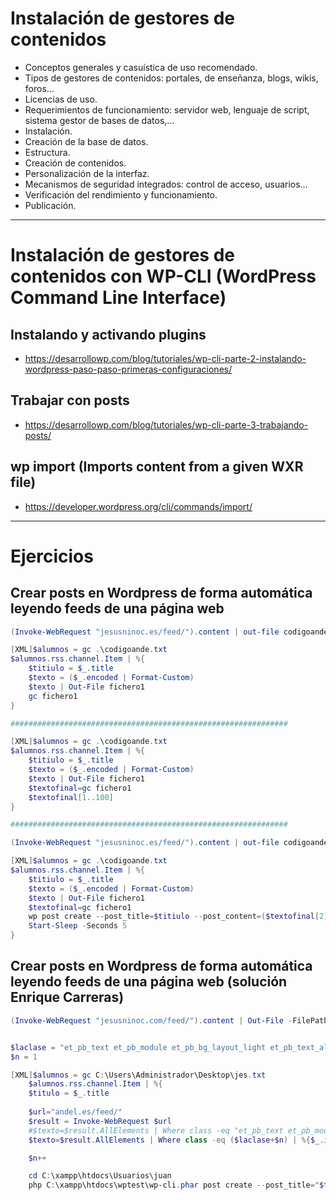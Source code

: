 # Instalación de gestores de contenidos
- Conceptos generales y casuística de uso recomendado.
- Tipos de gestores de contenidos: portales, de enseñanza, blogs, wikis, foros…
- Licencias de uso.
- Requerimientos de funcionamiento: servidor web, lenguaje de script, sistema gestor de bases de datos,…
- Instalación.
- Creación de la base de datos.
- Estructura.
- Creación de contenidos.
- Personalización de la interfaz.
- Mecanismos de seguridad integrados: control de acceso, usuarios…
- Verificación del rendimiento y funcionamiento.
- Publicación. 

--------------------

# Instalación de gestores de contenidos con WP-CLI (WordPress Command Line Interface)
## Instalando y activando plugins
* https://desarrollowp.com/blog/tutoriales/wp-cli-parte-2-instalando-wordpress-paso-paso-primeras-configuraciones/

## Trabajar con posts
* https://desarrollowp.com/blog/tutoriales/wp-cli-parte-3-trabajando-posts/
## wp import (Imports content from a given WXR file)
* https://developer.wordpress.org/cli/commands/import/


--------------------

# Ejercicios
## Crear posts en Wordpress de forma automática leyendo feeds de una página web
```PowerShell
(Invoke-WebRequest "jesusninoc.es/feed/").content | out-file codigoande.txt

[XML]$alumnos = gc .\codigoande.txt
$alumnos.rss.channel.Item | %{
    $titiulo = $_.title
    $texto = ($_.encoded | Format-Custom) 
    $texto | Out-File fichero1
    gc fichero1
}

##############################################################

[XML]$alumnos = gc .\codigoande.txt
$alumnos.rss.channel.Item | %{
    $titiulo = $_.title
    $texto = ($_.encoded | Format-Custom) 
    $texto | Out-File fichero1
    $textofinal=gc fichero1
    $textofinal[1..100]
}

##############################################################

(Invoke-WebRequest "jesusninoc.es/feed/").content | out-file codigoande.txt

[XML]$alumnos = gc .\codigoande.txt
$alumnos.rss.channel.Item | %{
    $titiulo = $_.title
    $texto = ($_.encoded | Format-Custom) 
    $texto | Out-File fichero1
    $textofinal=gc fichero1
    wp post create --post_title=$titiulo --post_content=($textofinal[2]) --post_type="post"
    Start-Sleep -Seconds 5
}
```

## Crear posts en Wordpress de forma automática leyendo feeds de una página web (solución Enrique Carreras)
```PowerShell
(Invoke-WebRequest "jesusninoc.com/feed/").content | Out-File -FilePath C:\Users\Administrador\Desktop\jes.txt


$laclase = "et_pb_text et_pb_module et_pb_bg_layout_light et_pb_text_align_left  et_pb_text_"
$n = 1

[XML]$alumnos = gc C:\Users\Administrador\Desktop\jes.txt
    $alumnos.rss.channel.Item | %{
    $titulo = $_.title
    
    $url="andel.es/feed/"
    $result = Invoke-WebRequest $url
    #$texto=$result.AllElements | Where class -eq "et_pb_text et_pb_module et_pb_bg_layout_light et_pb_text_align_left  et_pb_text_2" | %{$_.innerText} | Out-File  C:\Users\Administrador\Desktop\contenido.txt
    $texto=$result.AllElements | Where class -eq ($laclase+$n) | %{$_.innerText} 

    $n++

    cd C:\xampp\htdocs\Usuarios\juan
    php C:\xampp\htdocs\wptest\wp-cli.phar post create --post_title="$titulo" --post_content="$texto" --post_type="post" --post_status="publish"
```

